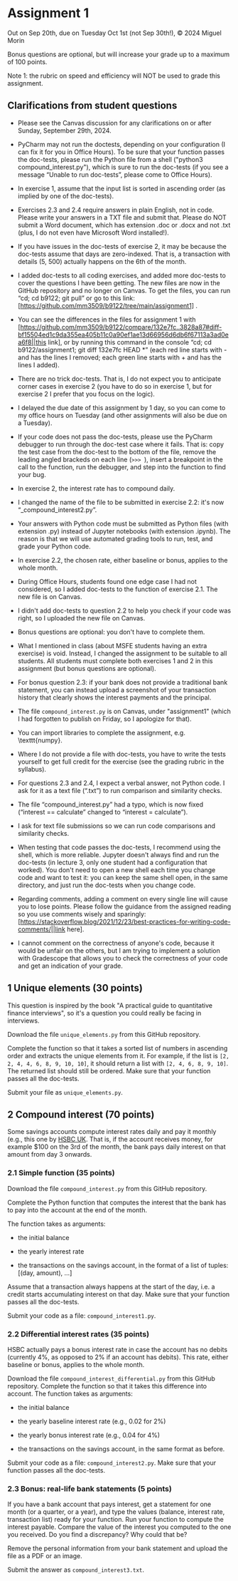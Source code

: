 # Assignment 1

Out on Sep 20th, due on Tuesday Oct 1st (not Sep 30th!), © 2024 Miguel Morin

Bonus questions are optional, but will increase your grade up to a maximum of 100 points.

Note 1: the rubric on speed and efficiency will NOT be used to grade this assignment.

## Clarifications from student questions

- Please see the Canvas discussion for any clarifications on or after Sunday, September 29th, 2024.

- PyCharm may not run the doctests, depending on your configuration (I can fix it for you in Office Hours). To be sure that your function passes the doc-tests, please run the Python file from a shell ("python3 compound_interest.py"), which is sure to run the doc-tests (if you see a message “Unable to run doc-tests”, please come to Office Hours).

- In exercise 1, assume that the input list is sorted in ascending order (as implied by one of the doc-tests).

- Exercises 2.3 and 2.4 require answers in plain English, not in code. Please write your answers in a TXT file and submit that. Please do NOT submit a Word document, which has extension .doc or .docx and not .txt (plus, I do not even have Microsoft Word installed!).

- If you have issues in the doc-tests of exercise 2, it may be because the doc-tests assume that days are zero-indexed. That is, a transaction with details (5, 500) actually happens on the 6th of the month.

- I added doc-tests to all coding exercises, and added more doc-tests to cover the questions I have been getting. The new files are now in the GitHub repository and no longer on Canvas. To get the files, you can run “cd; cd b9122; git pull” or go to this link: [https://github.com/mm3509/b9122/tree/main/assignment1] .

- You can see the differences in the files for assignment 1 with [https://github.com/mm3509/b9122/compare/132e7fc..3828a87#diff-bf15504ed1c9da355ea405b11c0a90ef1ae13d66956d6db6f67113a3ad0ea6f8||this link], or by running this command in the console “cd; cd b9122/assignment1; git diff 132e7fc HEAD *” (each red line starts with - and has the lines I removed; each green line starts with + and has the lines I added).

- There are no trick doc-tests. That is, I do not expect you to anticipate corner cases in exercise 2 (you have to do so in exercise 1, but for exercise 2 I prefer that you focus on the logic).

- I delayed the due date of this assignment by 1 day, so you can come to my office hours on Tuesday (and other assignments will also be due on a Tuesday).

- If your code does not pass the doc-tests, please use the PyCharm debugger to run through the doc-test case where it fails. That is: copy the test case from the doc-test to the bottom of the file, remove the leading angled brackeds on each line (`>>> `), insert a breakpoint in the call to the function, run the debugger, and step into the function to find your bug.

- In exercise 2, the interest rate has to compound daily.

- I changed the name of the file to be submitted in exercise 2.2: it's now “<your-uni>_compound_interest2.py”.

- Your answers with Python code must be submitted as Python files (with extension .py) instead of Jupyter notebooks (with extension .ipynb). The reason is that we will use automated grading tools to run, test, and grade your Python code.

- In exercise 2.2, the chosen rate, either baseline or bonus, applies to the whole month.

- During Office Hours, students found one edge case I had not considered, so I added doc-tests to the function of exercise 2.1. The new file is on Canvas.

- I didn't add doc-tests to question 2.2 to help you check if your code was right, so I uploaded the new file on Canvas.

- Bonus questions are optional: you don't have to complete them.

- What I mentioned in class (about MSFE students having an extra exercise) is void. Instead, I changed the assignment to be suitable to all students. All students must complete both exercises 1 and 2 in this assignment (but bonus questions are optional).

- For bonus question 2.3: if your bank does not provide a traditional bank statement, you can instead upload a screenshot of your transaction history that clearly shows the interest payments and the principal.

- The file `compound_interest.py` is on Canvas, under "assignment1" (which I had forgotten to publish on Friday, so I apologize for that).

- You can import libraries to complete the assignment, e.g. \texttt{numpy}.

- Where I do not provide a file with doc-tests, you have to write the tests yourself to get full credit for the exercise (see the grading rubric in the syllabus).

- For questions 2.3 and 2.4, I expect a verbal answer, not Python code. I ask for it as a text file (“.txt”) to run comparison and similarity checks.

- The file “compound_interest.py” had a typo, which is now fixed (“interest == calculate” changed to “interest = calculate”).

- I ask for text file submissions so we can run code comparisons and similarity checks.

- When testing that code passes the doc-tests, I recommend using the shell, which is more reliable. Jupyter doesn't always find and run the doc-tests (in lecture 3, only one student had a configuration that worked). You don't need to open a new shell each time you change code and want to test it: you can keep the same shell open, in the same directory, and just run the doc-tests when you change code.

- Regarding comments, adding a comment on every single line will cause you to lose points. Please follow the guidance from the assigned reading so you use comments wisely and sparingly: [https://stackoverflow.blog/2021/12/23/best-practices-for-writing-code-comments/||link here].

- I cannot comment on the correctness of anyone's code, because it would be unfair on the others, but I am trying to implement a solution with Gradescope that allows you to check the correctness of your code and get an indication of your grade.

## 1 Unique elements (30 points)

This question is inspired by the book "A practical guide to quantitative finance interviews", so it's a question you could really be facing in interviews.

Download the file `unique_elements.py` from this GitHub repository.

Complete the function so that it takes a sorted list of numbers in ascending order and extracts the unique elements from it. For example, if the list is `[2, 2, 4, 4, 6, 8, 9, 10, 10]`, it should return a list with `[2, 4, 6, 8, 9, 10]`. The returned list should still be ordered. Make sure that your function passes all the doc-tests.

Submit your file as `unique_elements.py`.

## 2 Compound interest (70 points)

Some savings accounts compute interest rates daily and pay it monthly (e.g., this one by [HSBC UK](https://www.hsbc.co.uk/savings/products/online-bonus-saver/). That is, if the account receives money, for example $100 on the 3rd of the month, the bank pays daily interest on that amount from day 3 onwards.

### 2.1 Simple function (35 points)

Download the file `compound_interest.py` from this GitHub repository.

Complete the Python function that computes the interest that the bank has to pay into the account at the end of the month.

The function takes as arguments:

- the initial balance

- the yearly interest rate

- the transactions on the savings account, in the format of a list of tuples: [(day, amount), ...]

Assume that a transaction always happens at the start of the day, i.e. a credit starts accumulating interest on that day. Make sure that your function passes all the doc-tests.

Submit your code as a file: `compound_interest1.py`.

### 2.2 Differential interest rates (35 points)

HSBC actually pays a bonus interest rate in case the account has no debits (currently 4%, as opposed to 2% if an account has debits). This rate, either baseline or bonus, applies to the whole month.

Download the file `compound_interest_differential.py` from this GitHub repository. Complete the function so that it takes this difference into account. The function takes as arguments:

- the initial balance

- the yearly baseline interest rate (e.g., 0.02 for 2%)

- the yearly bonus interest rate (e.g., 0.04 for 4%)

- the transactions on the savings account, in the same format as before.

Submit your code as a file: `compound_interest2.py`. Make sure that your function passes all the doc-tests.

### 2.3 Bonus: real-life bank statements (5 points)

If you have a bank account that pays interest, get a statement for one month (or a quarter, or a year), and type the values (balance, interest rate, transaction list) ready for your function. Run your function to compute the interest payable. Compare the value of the interest you computed to the one you received. Do you find a discrepancy? Why could that be?

Remove the personal information from your bank statement and upload the file as a PDF or an image.

Submit the answer as `compound_interest3.txt`.
